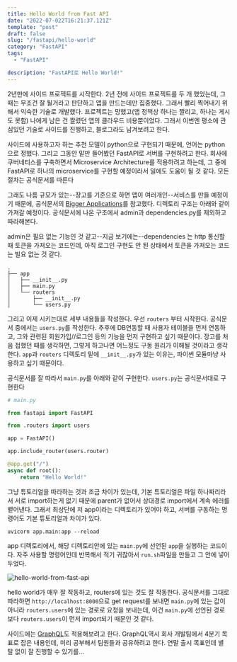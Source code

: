 ```yaml
---
title: Hello World from Fast API
date: "2022-07-022T16:21:37.121Z"
template: "post"
draft: false
slug: "/fastapi/hello-world"
category: "FastAPI"
tags:
  - "FastAPI"

description: "FastAPI로 Hello World!"
---
```


2년만에 사이드 프로젝트를 시작한다. 2년 전에 사이드 프로젝트를 두 개 했었는데, 그 때는 무조건 잘 될거라고 판단하고 앱을 만드는데만 집중했다. 그래서 빨리 찍어내기 위해서 익숙한 기술로 개발했다. 프로젝트는 망했고(앱 정책상 하나는 짤리고, 하나는 게시도 못함) 나에게 남은 건 짤렸던 앱의 클라우드 비용뿐이었다. 그래서 이번엔 평소에 관심있던 기술로 사이드를 진행하고, 블로그라도 남겨보려고 한다. 

사이드에 사용하고자 하는 추천 모델이 python으로 구현되기 때문에, 언어는 python으로 정했다. 그리고 그동안 말만 들어봤던 FastAPI로 서버를 구현하려고 한다. 회사에 쿠버네티스를 구축하면서 Microservice Architecture를 적용하려고 하는데, 그 중에 FastAPI로 하나의 microservice를 구현할 예정이라서 일에도 도움이 될 것 같다. 모든 절차는 공식문서를 따른다 

그래도 나름 규모가 있는--장고를 기준으로 하면 앱이 여러개인--서비스를 만들 예정이기 때문에, 공식문서의 [Bigger Applications](https://fastapi.tiangolo.com/tutorial/bigger-applications/)를 참고했다. 디렉토리 구조는 아래와 같이 가져갈 예정이다. 공식문서에 나온 구조에서 admin과 dependencies.py를 제외하고 따라해본다.

admin은 필요 없는 기능인 것 같고--지금 보기에는--dependencies 는 http 통신할 때 토큰을 가져오는 코드인데, 아직 로그인 구현도 안 된 상태에서 토큰을 가져오는 코드는 빌요 없는 것 같다. 

```
.
├── app
│   ├── __init__.py
│   ├── main.py
│   └── routers
│       ├── __init__.py
│       └── users.py

```

그리고 이제 시키는대로 세부 내용들을 작성한다. 우선 `routers` 부터 시작한다. 공식문서 중에서는 `users.py`를 작성한다. 추후에 DB연동할 때 사용자 테이블을 먼저 연동하고, 그와 관련된 회원가입//로그인 등의 기능을 먼저 구현하고 싶기 때문이다. 장고를 처음 접했던 때를 생각하면, 그렇게 하고나면 어느정도 구동 원리가 이해될 것이라고 생각한다. `app`과 `routers` 디렉토리 밑에 `__init__.py`가 있는 이유는, 파이썬 모듈마냥 사용하고 싶기 때문이다. 

공식문서를 잘 따라서 `main.py`를 아래와 같이 구현한다. `users.py`는 공식문서대로 구현한다

```python
# main.py

from fastapi import FastAPI

from .routers import users

app = FastAPI()

app.include_router(users.router)

@app.get("/")
async def root():
    return "Hello World!"
```

그냥 튜토리얼을 따라하는 것과 조금 차이가 있는데, 기본 튜토리얼은 파일 하나짜리라서 서로 import하는게 없기 때문에 parent가 없어서 상대경로 import에서 계속 에러를 뱉어낸다. 그래서 최상단에 저 app이라는 디렉토리가 있어야 하고, 서버를 구동하는 명령어도 기본 튜토리얼과 차이가 있다. 

`uvicorn app.main:app --reload`

app 디렉토리에서, 해당 디렉토리안에 있는 `main.py`에 선언된 `app`을 실행하는 코드이다. 자주 사용할 명령어인데 반복해서 적기 귀찮아서 `run.sh`파일을 만들고 그 안에 넣어두었다. 

![hello-world-from-fast-api](https://i.imgur.com/Fypz0l7.png)

hello world가 매우 잘 작동하고, routers에 있는 것도 잘 작동한다. 
공식문서를 그대로 따라하면 `http://localhost:8000`으로 get request를 보내면 `main.py`에 있는 값이 아니라 `routers.users`에 있는 경로로 요청을 보내는데, 이건 `main.py`에 선언된 경로보다 `routers.users`이 먼저 import되기 때문인 것 같다. 

사이드에는 [GraphQL](https://graphql.org/)도 적용해보려고 한다. GraphQL역시 회사 개발팀에서 4분기 목표로 잡은 내용인데, 미리 공부해서 팀원들과 공유하려고 한다. 연말 출시 목표인데 별 탈 없이 잘 진행할 수 있기를...
